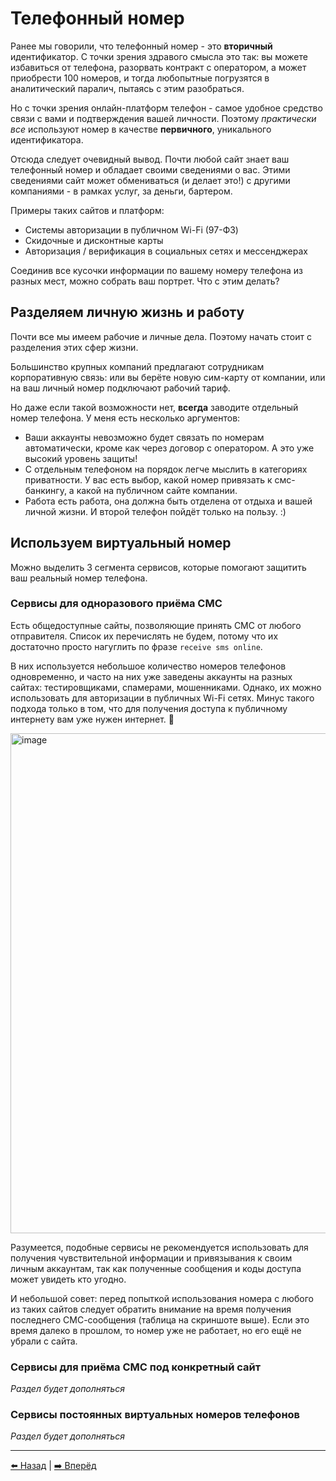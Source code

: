 # Телефонный номер

Ранее мы говорили, что телефонный номер - это **вторичный** идентификатор.
С точки зрения здравого смысла это так: вы можете избавиться от телефона, разорвать контракт с оператором,
а может приобрести 100 номеров, и тогда любопытные погрузятся в аналитический паралич, пытаясь с этим разобраться.

Но с точки зрения онлайн-платформ телефон - самое удобное средство связи с вами и подтверждения вашей личности.
Поэтому *практически все* используют номер в качестве **первичного**, уникального идентификатора.

Отсюда следует очевидный вывод. Почти любой сайт знает ваш телефонный номер и обладает своими сведениями о вас.
Этими сведениями сайт может обмениваться (и делает это!) с другими компаниями - в рамках услуг, за деньги, бартером.

Примеры таких сайтов и платформ:
- Системы авторизации в публичном Wi-Fi (97-ФЗ)
- Скидочные и дисконтные карты
- Авторизация / верификация в социальных сетях и мессенджерах

Соединив все кусочки информации по вашему номеру телефона из разных мест, можно собрать ваш портрет.
Что с этим делать?

## Разделяем личную жизнь и работу

Почти все мы имеем рабочие и личные дела. Поэтому начать стоит с разделения этих сфер жизни.

Большинство крупных компаний предлагают сотрудникам корпоративную связь: или вы берёте новую сим-карту от компании,
или на ваш личный номер подключают рабочий тариф.

Но даже если такой возможности нет, **всегда** заводите отдельный номер телефона. У меня есть несколько аргументов:
- Ваши аккаунты невозможно будет связать по номерам автоматически, кроме как через договор с оператором.
А это уже высокий уровень защиты!
- С отдельным телефоном на порядок легче мыслить в категориях приватности. У вас есть выбор, какой номер привязать
к смс-банкингу, а какой на публичном сайте компании.
- Работа есть работа, она должна быть отделена от отдыха и вашей личной жизни. И второй телефон пойдёт только на пользу. :)

## Используем виртуальный номер

Можно выделить 3 сегмента сервисов, которые помогают защитить ваш реальный номер телефона.

### Сервисы для одноразового приёма СМС

Есть общедоступные сайты, позволяющие принять СМС от любого отправителя. Список их перечислять не будем,
потому что их достаточно просто нагуглить по фразе `receive sms online`.

В них используется небольшое количество номеров телефонов одновременно, и часто на них уже заведены аккаунты на
разных сайтах: тестировщиками, спамерами, мошенниками. Однако, их можно использовать для авторизации
в публичных Wi-Fi сетях. Минус такого подхода только в том, что для получения доступа к публичному интернету
вам уже нужен интернет. 🙂

<img width="800" alt="image" src="https://user-images.githubusercontent.com/31013580/154546610-38100808-fdaa-43ba-8d06-f196fb81423e.png">

Разумеется, подобные сервисы не рекомендуется использовать для получения чувствительной информации и привязывания
к своим личным аккаунтам, так как полученные сообщения и коды доступа может увидеть кто угодно.

И небольшой совет: перед попыткой использования номера с любого из таких сайтов следует обратить внимание на
время получения последнего СМС-сообщения (таблица на скриншоте выше). Если это время далеко в прошлом, то номер уже
не работает, но его ещё не убрали с сайта.

### Сервисы для приёма СМС под конкретный сайт

_Раздел будет дополняться_

### Сервисы постоянных виртуальных номеров телефонов

_Раздел будет дополняться_

---

[⬅️ Назад](./hygiene.md) | [➡️ Вперёд](./email.md)

